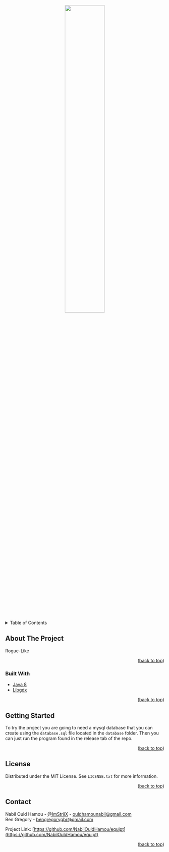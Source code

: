 <div align="center">
<img src="https://img.search.brave.com/3IuIZrPmpURgcNDDMrLxxrMO4NyjohhTOKw73PX0zQM/rs:fit:512:256:1/g:ce/aHR0cDovLzIuYnAu/YmxvZ3Nwb3QuY29t/Ly1xWkZhMHdxMl9D/RS9VNnFHVzQ3MVU0/SS9BQUFBQUFBQUZs/RS91SnE5N0xTUmFM/Zy9zMTYwMC9saWJn/ZHguanBn" width="50%"/>
</div>

<!-- TABLE OF CONTENTS -->
<details>
  <summary>Table of Contents</summary>
  <ol>
    <li>
      <a href="#about-the-project">About The Project</a>
      <ul>
        <li><a href="#built-with">Built With</a></li>
      </ul>
    </li>
    <li>
      <a href="#getting-started">Getting Started</a>
      <ul>
        <li><a href="#prerequisites">Prerequisites</a></li>
      </ul>
    </li>
    <li><a href="#usage">Usage</a></li>
    <li><a href="#license">License</a></li>
    <li><a href="#contact">Contact</a></li>
  </ol>
</details>



<!-- ABOUT THE PROJECT -->
## About The Project
Rogue-Like

<p align="right">(<a href="#top">back to top</a>)</p>



### Built With

* [Java 8](https://openjdk.java.net/)
* [Libgdx](https://libgdx.com/)

<p align="right">(<a href="#top">back to top</a>)</p>



<!-- GETTING STARTED -->
## Getting Started

To try the project you are going to need a mysql database that you can create using the `database.sql` file located in
the `database` folder. Then you can just run the program found in the release tab of the repo.


<p align="right">(<a href="#top">back to top</a>)</p>


<!-- LICENSE -->
## License

Distributed under the MIT License. See `LICENSE.txt` for more information.

<p align="right">(<a href="#top">back to top</a>)</p>



<!-- CONTACT -->
## Contact

Nabil Ould Hamou - [@ImStriiX](https://twitter.com/ImStriiX) - ouldhamounabil@gmail.com <br>
Ben Gregory - bengregorygbr@gmail.com

Project Link: [https://github.com/NabilOuldHamou/equipt](https://github.com/NabilOuldHamou/equipt)

<p align="right">(<a href="#top">back to top</a>)</p>
